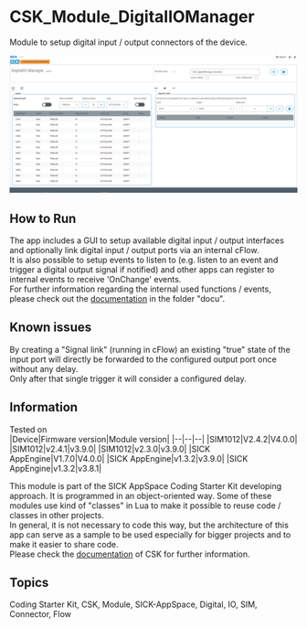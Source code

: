# CSK_Module_DigitalIOManager

Module to setup digital input / output connectors of the device.

![](./docu/media/UI_Screenshot.png)

## How to Run

The app includes a GUI to setup available digital input / output interfaces and optionally link digital input / output ports via an internal cFlow.  
It is also possible to setup events to listen to (e.g. listen to an event and trigger a digital output signal if notified) and other apps can register to internal events to receive 'OnChange' events.  
For further information regarding the internal used functions / events, please check out the [documentation](https://raw.githack.com/SICKAppSpaceCodingStarterKit/CSK_Module_DigitalIOManager/main/docu/CSK_Module_DigitalIOManager.html) in the folder "docu".  

## Known issues

By creating a "Signal link" (running in cFlow) an existing "true" state of the input port will directly be forwarded to the configured output port once without any delay.  
Only after that single trigger it will consider a configured delay.

## Information

Tested on  
|Device|Firmware version|Module version|
|--|--|--|
|SIM1012|V2.4.2|V4.0.0|
|SIM1012|v2.4.1|v3.9.0|
|SIM1012|v2.3.0|v3.9.0|
|SICK AppEngine|V1.7.0|V4.0.0|
|SICK AppEngine|v1.3.2|v3.9.0|
|SICK AppEngine|v1.3.2|v3.8.1|

This module is part of the SICK AppSpace Coding Starter Kit developing approach.
It is programmed in an object-oriented way. Some of these modules use kind of "classes" in Lua to make it possible to reuse code / classes in other projects.  
In general, it is not necessary to code this way, but the architecture of this app can serve as a sample to be used especially for bigger projects and to make it easier to share code.  
Please check the [documentation](https://github.com/SICKAppSpaceCodingStarterKit/.github/blob/main/docu/SICKAppSpaceCodingStarterKit_Documentation.md) of CSK for further information.  

## Topics

Coding Starter Kit, CSK, Module, SICK-AppSpace, Digital, IO, SIM, Connector, Flow
